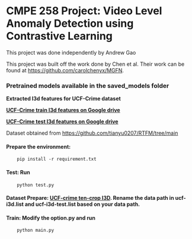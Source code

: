 # CMPE 258 Project: Video Level Anomaly Detection using Contrastive Learning
This project was done independently by Andrew Gao

This project was built off the work done by Chen et al. Their work can be found at https://github.com/carolchenyx/MGFN.


### Pretrained models available in the saved_models folder

**Extracted I3d features for UCF-Crime dataset**

[**UCF-Crime train I3d features on Google drive**](https://drive.google.com/file/d/16LumirTnWOOu8_Uh7fcC7RWpSBFobDUA/view?usp=sharing)  

[**UCF-Crime test I3d features on Google drive**](https://drive.google.com/drive/folders/1QCBTDUMBXYU9PonPh1TWnRtpTKOX-fxr?usp=sharing)  

Dataset obtained from https://github.com/tianyu0207/RTFM/tree/main

#### Prepare the environment: 
        pip install -r requirement.txt
#### Test: Run 
        python test.py
#### Dataset Prepare: [UCF-crime ten-crop I3D](https://connecthkuhk-my.sharepoint.com/:f:/g/personal/cyxcarol_connect_hku_hk/EpNI-JSruH1Ep1su07pVLgIBnjDcBGd7Mexb1ERUVShdNg?e=VMRjhE). Rename the data path in ucf-i3d.list and ucf-i3d-test.list based on your data path.
#### Train: Modify the option.py and run 
        python main.py
